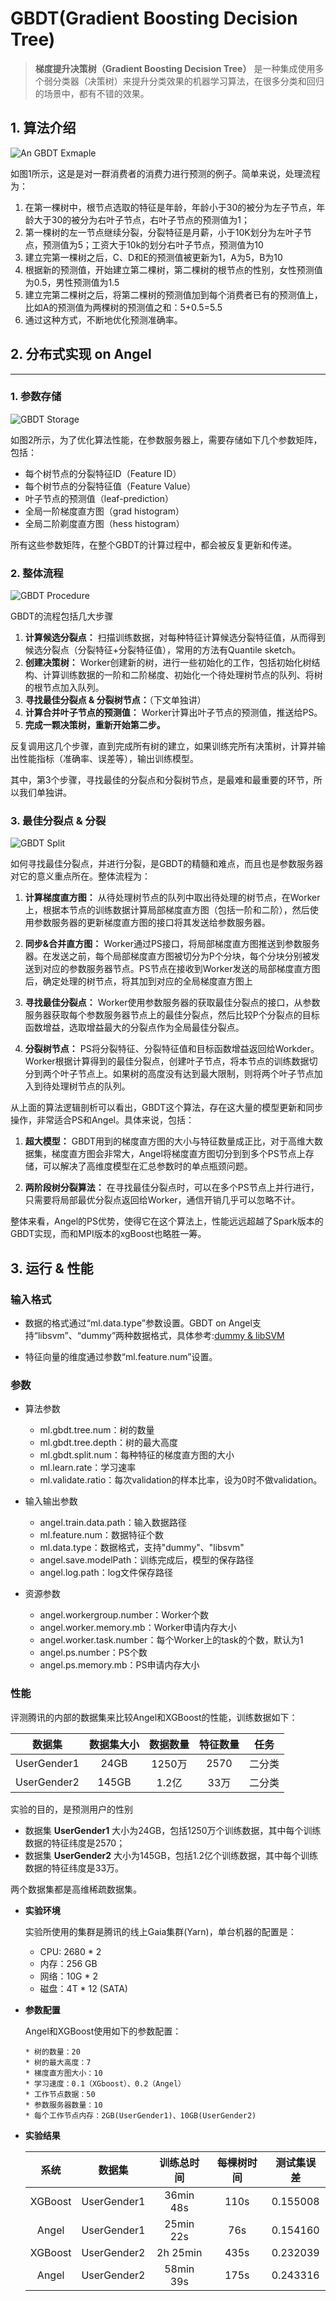 # GBDT(Gradient Boosting Decision Tree)

> **梯度提升决策树（Gradient Boosting Decision Tree）** 是一种集成使用多个弱分类器（决策树）来提升分类效果的机器学习算法，在很多分类和回归的场景中，都有不错的效果。

## 1. 算法介绍

![An GBDT Exmaple](../img/gbdt_example.png)


如图1所示，这是是对一群消费者的消费力进行预测的例子。简单来说，处理流程为：

1. 在第一棵树中，根节点选取的特征是年龄，年龄小于30的被分为左子节点，年龄大于30的被分为右叶子节点，右叶子节点的预测值为1；
2. 第一棵树的左一节点继续分裂，分裂特征是月薪，小于10K划分为左叶子节点，预测值为5；工资大于10k的划分右叶子节点，预测值为10
2. 建立完第一棵树之后，C、D和E的预测值被更新为1，A为5，B为10
3. 根据新的预测值，开始建立第二棵树，第二棵树的根节点的性别，女性预测值为0.5，男性预测值为1.5
4. 建立完第二棵树之后，将第二棵树的预测值加到每个消费者已有的预测值上，比如A的预测值为两棵树的预测值之和：5+0.5=5.5
5. 通过这种方式，不断地优化预测准确率。




## 2. 分布式实现 on Angel

---
### 1. 参数存储

![GBDT Storage](../img/gbdt_storage.png)

如图2所示，为了优化算法性能，在参数服务器上，需要存储如下几个参数矩阵，包括：

* 每个树节点的分裂特征ID（Feature ID）
* 每个树节点的分裂特征值（Feature Value）
* 叶子节点的预测值（leaf-prediction）
* 全局一阶梯度直方图（grad histogram）
* 全局二阶剃度直方图（hess histogram）

所有这些参数矩阵，在整个GBDT的计算过程中，都会被反复更新和传递。


### 2. 整体流程

![GBDT Procedure](../img/gbdt_procedure.png)

GBDT的流程包括几大步骤

1. **计算候选分裂点：** 扫描训练数据，对每种特征计算候选分裂特征值，从而得到候选分裂点（分裂特征+分裂特征值），常用的方法有Quantile sketch。
2. **创建决策树：** Worker创建新的树，进行一些初始化的工作，包括初始化树结构、计算训练数据的一阶和二阶梯度、初始化一个待处理树节点的队列、将树的根节点加入队列。
3. **寻找最佳分裂点 & 分裂树节点：**（下文单独讲）
4. **计算合并叶子节点的预测值：** Worker计算出叶子节点的预测值，推送给PS。
5. **完成一颗决策树，重新开始第二步。** 

反复调用这几个步骤，直到完成所有树的建立，如果训练完所有决策树，计算并输出性能指标（准确率、误差等），输出训练模型。

其中，第3个步骤，寻找最佳的分裂点和分裂树节点，是最难和最重要的环节，所以我们单独讲。

### 3. 最佳分裂点 & 分裂

![GBDT Split](../img/gbdt_split.png)

如何寻找最佳分裂点，并进行分裂，是GBDT的精髓和难点，而且也是参数服务器对它的意义重点所在。整体流程为：

1. **计算梯度直方图：** 从待处理树节点的队列中取出待处理的树节点，在Worker上，根据本节点的训练数据计算局部梯度直方图（包括一阶和二阶），然后使用参数服务器的更新梯度直方图的接口将其发送给参数服务器。

2. **同步&合并直方图：** Worker通过PS接口，将局部梯度直方图推送到参数服务器。在发送之前，每个局部梯度直方图被切分为P个分块，每个分块分别被发送到对应的参数服务器节点。PS节点在接收到Worker发送的局部梯度直方图后，确定处理的树节点，将其加到对应的全局梯度直方图上

3. **寻找最佳分裂点：** Worker使用参数服务器的获取最佳分裂点的接口，从参数服务器获取每个参数服务器节点上的最佳分裂点，然后比较P个分裂点的目标函数增益，选取增益最大的分裂点作为全局最佳分裂点。

4. **分裂树节点：**  PS将分裂特征、分裂特征值和目标函数增益返回给Workder。Worker根据计算得到的最佳分裂点，创建叶子节点，将本节点的训练数据切分到两个叶子节点上。如果树的高度没有达到最大限制，则将两个叶子节点加入到待处理树节点的队列。


从上面的算法逻辑剖析可以看出，GBDT这个算法，存在这大量的模型更新和同步操作，非常适合PS和Angel。具体来说，包括：

1. **超大模型：** GBDT用到的梯度直方图的大小与特征数量成正比，对于高维大数据集，梯度直方图会非常大，Angel将梯度直方图切分到到多个PS节点上存储，可以解决了高维度模型在汇总参数时的单点瓶颈问题。

2. **两阶段树分裂算法：** 在寻找最佳分裂点时，可以在多个PS节点上并行进行，只需要将局部最优分裂点返回给Worker，通信开销几乎可以忽略不计。

整体来看，Angel的PS优势，使得它在这个算法上，性能远远超越了Spark版本的GBDT实现，而和MPI版本的xgBoost也略胜一筹。


## 3. 运行 & 性能

### 输入格式

* 数据的格式通过“ml.data.type”参数设置。GBDT on Angel支持“libsvm”、“dummy”两种数据格式，具体参考:[dummy & libSVM](dummy_libsvm.md)

* 特征向量的维度通过参数“ml.feature.num”设置。


### 参数

* 算法参数  
	* ml.gbdt.tree.num：树的数量
	* ml.gbdt.tree.depth：树的最大高度
	* ml.gbdt.split.num：每种特征的梯度直方图的大小
	* ml.learn.rate：学习速率
	* ml.validate.ratio：每次validation的样本比率，设为0时不做validation。

* 输入输出参数
	* angel.train.data.path：输入数据路径
	* ml.feature.num：数据特征个数
	* ml.data.type：数据格式，支持"dummy"、"libsvm"
	* angel.save.modelPath：训练完成后，模型的保存路径
	* angel.log.path：log文件保存路径

* 资源参数
	* angel.workergroup.number：Worker个数
	* angel.worker.memory.mb：Worker申请内存大小
	* angel.worker.task.number：每个Worker上的task的个数，默认为1
	* angel.ps.number：PS个数
	* angel.ps.memory.mb：PS申请内存大小

### 性能

评测腾讯的内部的数据集来比较Angel和XGBoost的性能，训练数据如下：

| 数据集 | 数据集大小 | 数据数量 | 特征数量 | 任务 |
|:------:|:----------:|:--------:|:--------:|:-------:|
| UserGender1  |    24GB    |   1250万  |   2570   | 二分类 |
| UserGender2  |    145GB    |   1.2亿  |   33万   | 二分类 |

实验的目的，是预测用户的性别

* 数据集 **UserGender1** 大小为24GB，包括1250万个训练数据，其中每个训练数据的特征纬度是2570；
* 数据集 **UserGender2** 大小为145GB，包括1.2亿个训练数据，其中每个训练数据的特征纬度是33万。

两个数据集都是高维稀疏数据集。

* **实验环境**

	实验所使用的集群是腾讯的线上Gaia集群(Yarn)，单台机器的配置是：

	* CPU:  2680 * 2
	* 内存：256 GB
	* 网络：10G * 2
	* 磁盘：4T * 12 (SATA)

* **参数配置**

	Angel和XGBoost使用如下的参数配置：

	  * 树的数量：20
	  * 树的最大高度：7
	  * 梯度直方图大小：10
	  * 学习速度：0.1（XGboost）、0.2（Angel）
	  * 工作节点数据：50
	  * 参数服务器数量：10
	  * 每个工作节点内存：2GB(UserGender1)、10GB(UserGender2)

* **实验结果**

	| 系统   | 数据集      | 训练总时间 |每棵树时间| 测试集误差 |
	|:------:|:-----------:|:----------:|:--------:|:----------:|
    | XGBoost| UserGender1 | 36min 48s  |  110s    |  0.155008  |
	| Angel  | UserGender1 | 25min 22s  |   76s    |  0.154160  |
	| XGBoost| UserGender2 | 2h 25min   |  435s    |  0.232039  |
	| Angel  | UserGender2 | 58min 39s  |  175s    |  0.243316  |
